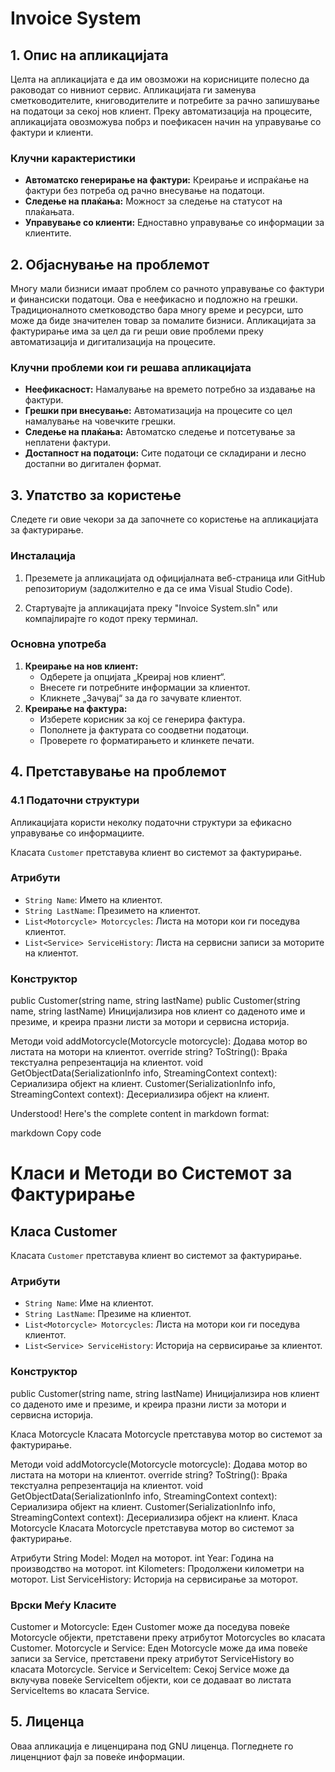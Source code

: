 # Invoice System

## 1. Опис на апликацијата
Целта на апликацијата е да им овозможи на корисниците полесно да раководат со нивниот сервис. Апликацијата ги заменува сметководителите, книговодителите и потребите за рачно запишување на податоци за секој нов клиент. Преку автоматизација на процесите, апликацијата овозможува побрз и поефикасен начин на управување со фактури и клиенти.

### Клучни карактеристики
- **Автоматско генерирање на фактури:** Креирање и испраќање на фактури без потреба од рачно внесување на податоци.
- **Следење на плаќања:** Можност за следење на статусот на плаќањата.
- **Управување со клиенти:** Едноставно управување со информации за клиентите.

## 2. Објаснување на проблемот
Многу мали бизниси имаат проблем со рачното управување со фактури и финансиски податоци. Ова е неефикасно и подложно на грешки. Традиционалното сметководство бара многу време и ресурси, што може да биде значителен товар за помалите бизниси. Апликацијата за фактурирање има за цел да ги реши овие проблеми преку автоматизација и дигитализација на процесите.

### Клучни проблеми кои ги решава апликацијата
- **Неефикасност:** Намалување на времето потребно за издавање на фактури.
- **Грешки при внесување:** Автоматизација на процесите со цел намалување на човечките грешки.
- **Следење на плаќања:** Автоматско следење и потсетување за неплатени фактури.
- **Достапност на податоци:** Сите податоци се складирани и лесно достапни во дигитален формат.

## 3. Упатство за користење
Следете ги овие чекори за да започнете со користење на апликацијата за фактурирање.

### Инсталација
1. Преземете ја апликацијата од официјалната веб-страница или GitHub репозиториум (задолжително е да се има Visual Studio Code).

3. Стартувајте ја апликацијата преку "Invoice System.sln" или компајлирајте го кодот преку терминал.

### Основна употреба
1. **Креирање на нов клиент:**
    - Одберете ја опцијата „Креирај нов клиент“.
    - Внесете ги потребните информации за клиентот.
    - Кликнете „Зачувај“ за да го зачувате клиентот.
2. **Креирање на фактура:**
    - Изберете корисник за кој се генерира фактура.
    - Пополнете ја фактурата со соодветни податоци.
    - Проверете го форматирањето и клинкете печати.


## 4. Претставување на проблемот

### 4.1 Податочни структури
Апликацијата користи неколку податочни структури за ефикасно управување со информациите.

Класата `Customer` претставува клиент во системот за фактурирање.

### Атрибути
- `String Name`: Името на клиентот.
- `String LastName`: Презимето на клиентот.
- `List<Motorcycle> Motorcycles`: Листа на мотори кои ги поседува клиентот.
- `List<Service> ServiceHistory`: Листа на сервисни записи за моторите на клиентот.

### Конструктор
public Customer(string name, string lastName)
public Customer(string name, string lastName)
Иницијализира нов клиент со даденото име и презиме, и креира празни листи за мотори и сервисна историја.

Методи
void addMotorcycle(Motorcycle motorcycle): Додава мотор во листата на мотори на клиентот.
override string? ToString(): Враќа текстуална репрезентација на клиентот.
void GetObjectData(SerializationInfo info, StreamingContext context): Сериализира објект на клиент.
Customer(SerializationInfo info, StreamingContext context): Десериализира објект на клиент.




Understood! Here's the complete content in markdown format:

markdown
Copy code
# Класи и Методи во Системот за Фактурирање

## Класа Customer

Класата `Customer` претставува клиент во системот за фактурирање.

### Атрибути
- `String Name`: Име на клиентот.
- `String LastName`: Презиме на клиентот.
- `List<Motorcycle> Motorcycles`: Листа на мотори кои ги поседува клиентот.
- `List<Service> ServiceHistory`: Историја на сервисирање за клиентот.

### Конструктор

public Customer(string name, string lastName)
Иницијализира нов клиент со даденото име и презиме, и креира празни листи за мотори и сервисна историја.

Класа Motorcycle
Класата Motorcycle претставува мотор во системот за фактурирање.

Методи
void addMotorcycle(Motorcycle motorcycle): Додава мотор во листата на мотори на клиентот.
override string? ToString(): Враќа текстуална репрезентација на клиентот.
void GetObjectData(SerializationInfo info, StreamingContext context): Сериализира објект на клиент.
Customer(SerializationInfo info, StreamingContext context): Десериализира објект на клиент.
Класа Motorcycle
Класата Motorcycle претставува мотор во системот за фактурирање.

Атрибути
String Model: Модел на моторот.
int Year: Година на производство на моторот.
int Kilometers: Продолжени километри на моторот.
List<Service> ServiceHistory: Историја на сервисирање за моторот.


### Врски Меѓу Класите
Customer и Motorcycle: Еден Customer може да поседува повеќе Motorcycle објекти, претставени преку атрибутот Motorcycles во класата Customer.
Motorcycle и Service: Еден Motorcycle може да има повеќе записи за Service, претставени преку атрибутот ServiceHistory во класата Motorcycle.
Service и ServiceItem: Секој Service може да вклучува повеќе ServiceItem објекти, кои се додаваат во листата ServiceItems во класата Service.
  
## 5. Лиценца
Оваа апликација е лиценцирана под GNU лиценца. Погледнете го лиценцниот фајл за повеќе информации.
